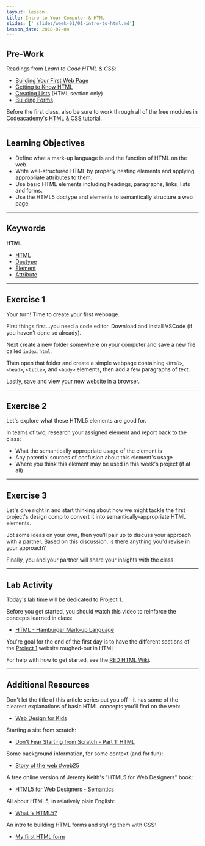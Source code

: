 ```yaml
---
layout: lesson
title: Intro to Your Computer & HTML
slides: ['_slides/week-01/01-intro-to-html.md']
lesson_date: 2018-07-04
---
```


## Pre-Work

Readings from _Learn to Code HTML & CSS_:

* [Building Your First Web Page](http://learn.shayhowe.com/html-css/building-your-first-web-page/)
* [Getting to Know HTML](http://learn.shayhowe.com/html-css/getting-to-know-html/)
* [Creating Lists](http://learn.shayhowe.com/html-css/creating-lists/) (HTML section only)
* [Building Forms](http://learn.shayhowe.com/html-css/building-forms/)

Before the first class, also be sure to work through all of the free modules in Codeacademy's [HTML & CSS](https://www.codecademy.com/learn/web) tutorial.

---

## Learning Objectives

* Define what a mark-up language is and the function of HTML on the web.
* Write well-structured HTML by properly nesting elements and applying appropriate attributes to them.
* Use basic HTML elements including headings, paragraphs, links, lists and forms.
* Use the HTML5 doctype and elements to semantically structure a web page.

---

## Keywords

**HTML**

* [HTML](https://developer.mozilla.org/en-US/docs/Web/HTML)
* [Doctype](http://www.sitepoint.com/web-foundations/doctypes/)
* [Element](https://developer.mozilla.org/en/docs/Web/HTML/Element)
* [Attribute](https://developer.mozilla.org/en-US/docs/Web/CSS/Attribute_selectors)

---

## Exercise 1

Your turn! Time to create your first webpage.

First things first...you need a code editor. Download and install VSCode (if you haven't done so already).

Next create a new folder somewhere on your computer and save a new file called `index.html`.

Then open that folder and create a simple webpage containing `<html>`, `<head>`, `<title>`, and `<body>` elements, then add a few paragraphs of text.

Lastly, save and view your new website in a browser.

---

## Exercise 2

Let's explore what these HTML5 elements are good for.

In teams of two, research your assigned element and report back to the class:

* What the semantically appropriate usage of the element is
* Any potential sources of confusion about this element's usage
* Where you think this element may be used in this week's project (if at all)

---

## Exercise 3

Let's dive right in and start thinking about how we might tackle the first project's design comp to convert it into semantically-appropriate HTML elements.

Jot some ideas on your own, then you'll pair up to discuss your approach with a partner. Based on this discussion, is there anything you'd revise in your approach?

Finally, you and your partner will share your insights with the class.

---

## Lab Activity

Today's lab time will be dedicated to Project 1.

Before you get started, you should watch this video to reinforce the concepts learned in class:

* [HTML - Hamburger Mark-up Language](http://www.dontfeartheinternet.com/02-html/)

You're goal for the end of the first day is to have the different sections of the [Project 1](../../project/project-1-aloha-homepage/) website roughed-out in HTML.

For help with how to get started, see the [RED HTML Wiki](https://redacademy.github.io/html-fundamentals/#setting-up-a-project).

---

## Additional Resources

Don't let the title of this article series put you off&mdash;it has some of the clearest explanations of basic HTML concepts you'll find on the web:

* [Web Design for Kids](http://webdesign.tutsplus.com/series/web-design-for-kids--cms-823)

Starting a site from scratch:

* [Don't Fear Starting from Scratch - Part 1: HTML](http://www.dontfeartheinternet.com/04-from-scratch/)

Some background information, for some context (and for fun):

* [Story of the web #web25](http://www.storyoftheweb.org.uk/)

A free online version of Jeremy Keith's "HTML5 for Web Designers" book:

* [HTML5 for Web Designers - Semantics](http://html5forwebdesigners.com/semantics/)

All about HTML5, in relatively plain English:

* [What Is HTML5?](https://code.tutsplus.com/tutorials/what-is-html5--cms-25803)

An intro to building HTML forms and styling them with CSS:

* [My first HTML form](https://developer.mozilla.org/en-US/docs/Web/Guide/HTML/Forms/My_first_HTML_form)
